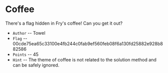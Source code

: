 # Coffee
There's a flag hidden in Fry's coffee! Can you get it out?

* `Author` -- Towel
* `Flag` -- 00cde75ea65c33100e4fb244c0fab9ef560feb08f6a130fd25882e928b882586
* `Points` -- 45
* `Hint` -- The theme of coffee is not related to the solution method and can be safely ignored.
